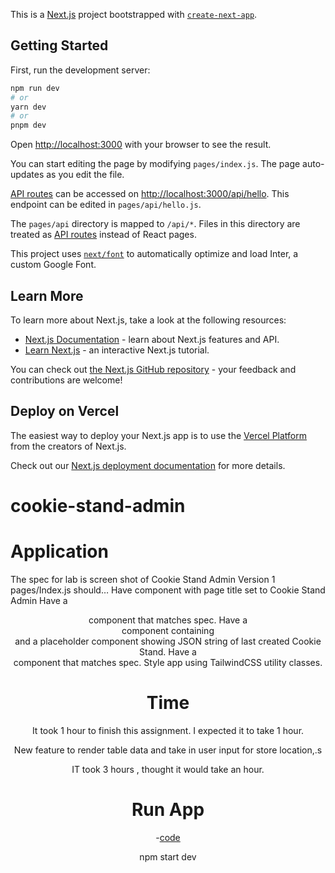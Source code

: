 
This is a [Next.js](https://nextjs.org/) project bootstrapped with [`create-next-app`](https://github.com/vercel/next.js/tree/canary/packages/create-next-app).

## Getting Started

First, run the development server:

```bash
npm run dev
# or
yarn dev
# or
pnpm dev
```

Open [http://localhost:3000](http://localhost:3000) with your browser to see the result.

You can start editing the page by modifying `pages/index.js`. The page auto-updates as you edit the file.

[API routes](https://nextjs.org/docs/api-routes/introduction) can be accessed on [http://localhost:3000/api/hello](http://localhost:3000/api/hello). This endpoint can be edited in `pages/api/hello.js`.

The `pages/api` directory is mapped to `/api/*`. Files in this directory are treated as [API routes](https://nextjs.org/docs/api-routes/introduction) instead of React pages.

This project uses [`next/font`](https://nextjs.org/docs/basic-features/font-optimization) to automatically optimize and load Inter, a custom Google Font.

## Learn More

To learn more about Next.js, take a look at the following resources:

- [Next.js Documentation](https://nextjs.org/docs) - learn about Next.js features and API.
- [Learn Next.js](https://nextjs.org/learn) - an interactive Next.js tutorial.

You can check out [the Next.js GitHub repository](https://github.com/vercel/next.js/) - your feedback and contributions are welcome!

## Deploy on Vercel

The easiest way to deploy your Next.js app is to use the [Vercel Platform](https://vercel.com/new?utm_medium=default-template&filter=next.js&utm_source=create-next-app&utm_campaign=create-next-app-readme) from the creators of Next.js.

Check out our [Next.js deployment documentation](https://nextjs.org/docs/deployment) for more details.

# cookie-stand-admin

# Application 

The spec for lab is screen shot of Cookie Stand Admin Version 1
pages/Index.js should…
Have <Head> component with page title set to Cookie Stand Admin
Have a <header> component that matches spec.
Have a <main> component containing <form> and a placeholder component showing JSON string of last created Cookie Stand.
Have a <footer> component that matches spec.
Style app using TailwindCSS utility classes.
  
 
# Time
  
 It took 1 hour to finish this assignment. I expected it to take 1 hour. 
  
 New feature to render table data and take in user input for store location,.s
  
  IT took 3 hours , thought it would take an hour. 
  
 # Run App
  
  -[code](https://github.com/houseofpython/cookie-stand-admin/tree/2c66dd8f47c5eebf42dac69de2a5dafd725d94b3/cookie-stand-admin)
  
  npm start dev

